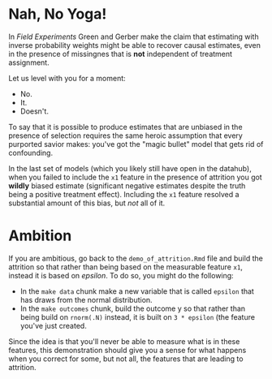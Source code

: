 # Nah, No Yoga!

In *Field Experiments* Green and Gerber make the claim that estimating with inverse probability weights might be able to recover causal estimates, even in the presence of missingnes that is **not** independent of treatment assignment. 

Let us level with you for a moment: 

- No. 
- It. 
- Doesn't. 

To say that it is possible to produce estimates that are unbiased in the presence of selection requires the same heroic assumption that every purported savior makes: you've got the "magic bullet" model that gets rid of confounding. 

In the last set of models (which you likely still have open in the datahub), when you failed to include the `x1` feature in the presence of attrition you got **wildly** biased estimate (significant negative estimates despite the truth being a positive treatment effect). Including the `x1` feature resolved a substantial amount of this bias, but *not* all of it. 

# Ambition
If you are ambitious, go back to the `demo_of_attrition.Rmd` file and build the attrition so that rather than being based on the measurable feature `x1`, instead it is based on _epsilon_. To do so, you might do the following: 

- In the `make data` chunk make a new variable that is called `epsilon` that has draws from the normal distribution. 
- In the `make outcomes` chunk, build the outcome y so that rather than being build on `rnorm(.N)` instead, it is built on `3 * epsilon` (the feature you've just created. 

Since the idea is that you'll never be able to measure what is in these features, this demonstration should give you a sense for what happens when you correct for some, but not all, the features that are leading to attrition. 
